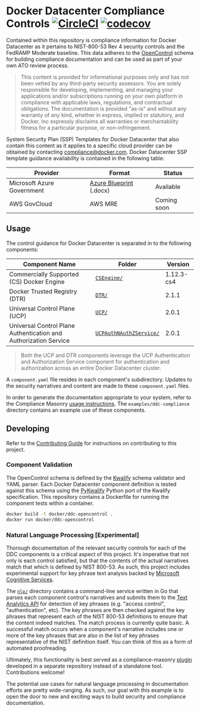 # Docker Datacenter Compliance Controls [![CircleCI](https://circleci.com/gh/docker/ddc-opencontrol/tree/master.svg?style=svg&circle-token=daeaf5acd7ac08000ea727cbf8ec9baa8ded8da4)](https://circleci.com/gh/docker/ddc-opencontrol/tree/master) [![codecov](https://codecov.io/gh/docker/ddc-opencontrol/branch/master/graph/badge.svg?token=WiRPQcno3c)](https://codecov.io/gh/docker/ddc-opencontrol)

Contained within this repository is compliance information for Docker Datacenter as it pertains to NIST-800-53 Rev 4 security controls and the FedRAMP Moderate baseline. This data adheres to the [OpenControl](http://open-control.org/) schema for building compliance documentation and can be used as part of your own ATO review process.

> This content is provided for informational purposes only and has not been vetted by any third-party security assessors. You are solely responsible for developing, implementing, and managing your applications and/or subscriptions running on your own platform in compliance with applicable laws, regulations, and contractual obligations. The documentation is provided "as-is" and without any warranty of any kind, whether in express, implied or statutory, and Docker, Inc expressly disclaims all warranties or merchantability fitness for a particular purpose, or non-infringement.

System Security Plan (SSP) Templates for Docker Datacenter that also contain this content as it applies to a specific cloud provider can be obtained by contacting [compliance@docker.com](mailto:compliance@docker.com). Docker Datacenter SSP template guidance availability is contained in the following table:

|Provider|Format|Status|
|--------|------|------|
|Microsoft Azure Government|[Azure Blueprint](https://blogs.msdn.microsoft.com/azuregov/2016/10/12/azure-blueprint-architecting-secure-solutions-just-got-easier/) (.docx)|Available|
|AWS GovCloud|AWS MRE|Coming soon|

## Usage

The control guidance for Docker Datacenter is separated in to the following components:

|Component Name|Folder|Version|
|--------------|------|-------|
|Commercially Supported (CS) Docker Engine|[`CSEngine/`](https://github.com/docker/ddc-opencontrol/tree/master/CSEngine)|1.12.3-cs4|
|Docker Trusted Registry (DTR)|[`DTR/`](https://github.com/docker/ddc-opencontrol/tree/master/DTR)|2.1.1|
|Universal Control Plane (UCP)|[`UCP/`](https://github.com/docker/ddc-opencontrol/tree/master/UCP)|2.0.1|
|Universal Control Plane Authentication and Authorization Service|[`UCPAuthNAuthZService/`](https://github.com/docker/ddc-opencontrol/tree/master/UCPAuthNAuthZService)|2.0.1|

> Both the UCP and DTR components leverage the UCP Authentication and Authorization Service component for authentication and authorization across an entire Docker Datacenter cluster.

A `component.yaml` file resides in each component's subdirectory. Updates to the security narratives and content are made to these `component.yaml` files.

In order to generate the documentation appropriate to your system, refer to the Compliance Masonry [usage instructions](https://github.com/opencontrol/compliance-masonry). The `examples/ddc-compliance` directory contains an example use of these components.

## Developing

Refer to the [Contributing Guide](https://github.com/docker/ddc-opencontrol/blob/master/CONTRIBUTING.md) for instructions on contributing to this project.

### Component Validation

The OpenControl schema is defined by the [Kwalify](http://www.kuwata-lab.com/kwalify/) schema validator and YAML parser. Each Docker Datacenter component definition is tested against this schema using the [PyKwalify](https://github.com/Grokzen/pykwalify) Python port of the Kwalify specification. This repository contains a Dockerfile for running the component tests within a container.

```sh
docker build -t docker/ddc-opencontrol .
docker run docker/ddc-opencontrol
```

### Natural Language Processing [Experimental]

Thorough documentation of the relevant security controls for each of the DDC components is a critical aspect of this project. It's imperative that not only is each control satisfied, but that the contents of the actual narratives match that which is defined by NIST 800-53. As such, this project includes experimental support for key phrase text analysis backed by [Microsoft Cognitive Services](https://www.microsoft.com/cognitive-services).

The [`nlp/`](https://github.com/docker/ddc-opencontrol/tree/master/nlp) directory contains a command-line service written in Go that parses each component control's narratives and submits them to the [Text Analytics API](https://www.microsoft.com/cognitive-services/en-us/text-analytics-api) for detection of key phrases (e.g. "access control", "authentication", etc). The key phrases are then checked against the key phrases that represent each of the NIST 800-53 definitions to ensure that the content indeed matches. The match process is currently quite basic. A successful match occurs when a component's narrative includes one or more of the key phrases that are also in the list of key phrases representative of the NIST definition itself. You can think of this as a form of automated proofreading.

Ultimately, this functionality is best served as a compliance-masonry [plugin](https://github.com/opencontrol/compliance-masonry/tree/master/exampleplugin) developed in a separate repository instead of a standalone tool. Contributions welcome!

The potential use cases for natural language processing in documentation efforts are pretty wide-ranging. As such, our goal with this example is to open the door to new and exciting ways to build security and compliance documentation.
